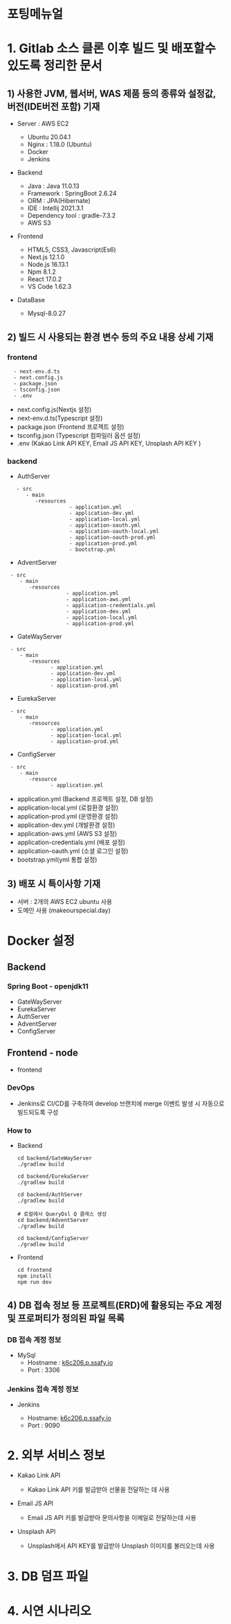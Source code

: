 # 포팅메뉴얼



# **1. Gitlab 소스 클론 이후 빌드 및 배포할수 있도록 정리한 문서**



## **1) 사용한 JVM, 웹서버, WAS 제품 등의 종류와 설정값, 버전(IDE버전 포함) 기재**

- Server : AWS EC2

  - Ubuntu 20.04.1
  - Nginx : 1.18.0 (Ubuntu)
  - Docker
  - Jenkins

- Backend

  - Java : Java 11.0.13
  - Framework : SpringBoot 2.6.24
  - ORM : JPA(Hibernate)
  - IDE : Intellij 2021.3.1
  - Dependency tool : gradle-7.3.2
  - AWS S3

- Frontend

  - HTML5, CSS3, Javascript(Es6)
  - Next.js 12.1.0
  - Node.js 16.13.1
  - Npm 8.1.2
  - React 17.0.2
  - VS Code 1.62.3

- DataBase

  - Mysql-8.0.27

  

## **2) 빌드 시 사용되는 환경 변수 등의 주요 내용 상세 기재**

### **frontend**

```
  - next-env.d.ts
  - next.config.js
  - package.json
  - tsconfig.json
  - .env
```

- next.config.js(Nextjs 설정)
- next-env.d.ts(Typescript 설정)
- package.json (Frontend 프로젝트 설정)
- tsconfig.json (Typescript 컴파일러 옵션 설정)
- .env (Kakao Link API KEY, Email JS API KEY, Unsplash API KEY )

### **backend**

- AuthServer

```
   - src
      - main
         -resources
                    - application.yml
                    - application-dev.yml
                    - application-local.yml
                    - application-oauth.yml
                    - application-oauth-local.yml
                    - application-oauth-prod.yml
                    - application-prod.yml
                    - bootstrap.yml
```

- AdventServer

```
 - src
    - main
       -resources
                   - application.yml
                   - application-aws.yml
                   - application-credentials.yml
                   - application-dev.yml
                   - application-local.yml
                   - application-prod.yml
```

- GateWayServer

```
 - src
    - main
       -resources
              - application.yml
              - application-dev.yml
              - application-local.yml
              - application-prod.yml
```

- EurekaServer

```
 - src
    - main
       -resources
              - application.yml
              - application-local.yml
              - application-prod.yml
```

- ConfigServer

```
 - src
    - main
       -resource
              - application.yml
```

- application.yml (Backend 프로젝트 설정, DB 설정)
- application-local.yml (로컬환경 설정)
- application-prod.yml (운영환경 설정)
- application-dev.yml (개발환경 설정)
- application-aws.yml (AWS S3 설정)
- application-credentials.yml (배포 설정)
- application-oauth.yml (소셜 로그인 설정)
- bootstrap.yml(yml 통합 설정)



## **3) 배포 시 특이사항 기재**

- 서버 : 2개의 AWS EC2 ubuntu 사용
- 도메인 사용 (makeourspecial.day)

# **Docker 설정**

## **Backend**

### **Spring Boot - openjdk11**

- GateWayServer
- EurekaServer
- AuthServer
- AdventServer
- ConfigServer

## **Frontend - node**

- frontend

### **DevOps**

- Jenkins로 CI/CD를 구축하여 develop 브랜치에 merge 이벤트 발생 시 자동으로 빌드되도록 구성

### **How to**

- Backend

  ```
  cd backend/GateWayServer
  ./gradlew build
  ```

  ```
  cd backend/EurekaServer
  ./gradlew build
  ```

  ```
  cd backend/AuthServer
  ./gradlew build
  ```

  ```
  # 로컬에서 QueryDsl Q 클래스 생성
  cd backend/AdventServer
  ./gradlew build
  ```

  ```
  cd backend/ConfigServer
  ./gradlew build
  ```

- Frontend

  ```
  cd frontend
  npm install
  npm run dev
  ```



## **4) DB 접속 정보 등 프로젝트(ERD)에 활용되는 주요 계정 및 프로퍼티가 정의된 파일 목록**

### **DB 접속 계정 정보**

- MySql
  - Hostname : [k6c206.p.ssafy.io](http://j6203.p.ssafy.io/)
  - Port : 3306

### **Jenkins 접속 계정 정보**

- Jenkins

  - Hostname: [k6c206.p.ssafy.io](http://j6203.p.ssafy.io/)
  - Port : 9090

  

# **2. 외부 서비스 정보**

- Kakao Link API

  - Kakao Link API 키를 발급받아 선물을 전달하는 데 사용

- Email JS API

  - Email JS API 키를 발급받아 문의사항을 이메일로 전달하는데 사용

- Unsplash API

  - Unsplash에서 API KEY를 발급받아 Unsplash 이미지를 불러오는데 사용

  

# **3. DB 덤프 파일**



# **4. 시연 시나리오**